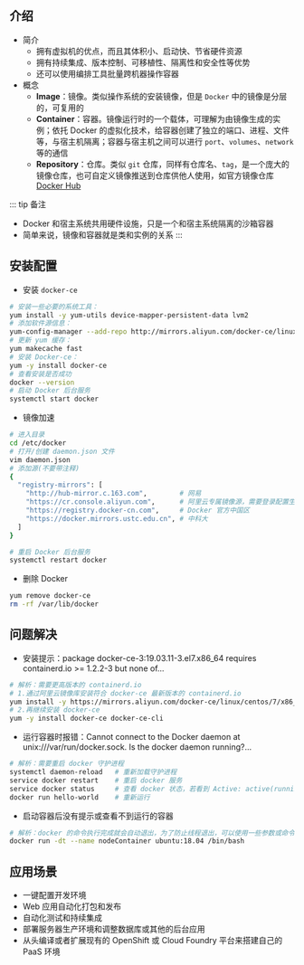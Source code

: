 ## 介绍

+ 简介
  + 拥有虚拟机的优点，而且其体积小、启动快、节省硬件资源
  + 拥有持续集成、版本控制、可移植性、隔离性和安全性等优势
  + 还可以使用编排工具批量跨机器操作容器
+ 概念
  + **Image**：镜像。类似操作系统的安装镜像，但是 `Docker` 中的镜像是分层的，可复用的
  + **Container**：容器。镜像运行时的一个载体，可理解为由镜像生成的实例；依托 Docker 的虚拟化技术，给容器创建了独立的端口、进程、文件等，与宿主机隔离；容器与宿主机之间可以进行 `port`、`volumes`、`network` 等的通信
  + **Repository**：仓库。类似 `git` 仓库，同样有仓库名、`tag`，是一个庞大的镜像仓库，也可自定义镜像推送到仓库供他人使用，如官方镜像仓库 [Docker Hub](https://hub.docker.com/)

::: tip 备注
+ Docker 和宿主系统共用硬件设施，只是一个和宿主系统隔离的沙箱容器
+ 简单来说，镜像和容器就是类和实例的关系
:::




## 安装配置

+ 安装 `docker-ce`
```sh
# 安装一些必要的系统工具：
yum install -y yum-utils device-mapper-persistent-data lvm2
# 添加软件源信息：
yum-config-manager --add-repo http://mirrors.aliyun.com/docker-ce/linux/centos/docker-ce.repo
# 更新 yum 缓存：
yum makecache fast
# 安装 Docker-ce：
yum -y install docker-ce
# 查看安装是否成功
docker --version
# 启动 Docker 后台服务
systemctl start docker
```

+ 镜像加速
```sh
# 进入目录
cd /etc/docker
# 打开/创建 daemon.json 文件
vim daemon.json
# 添加源(不要带注释)
{
  "registry-mirrors": [
    "http://hub-mirror.c.163.com",        # 网易
    "https://cr.console.aliyun.com",      # 阿里云专属镜像源，需要登录配置生成(速度很快，配置也很简单)
    "https://registry.docker-cn.com",     # Docker 官方中国区
    "https://docker.mirrors.ustc.edu.cn", # 中科大
  ]
}

# 重启 Docker 后台服务
systemctl restart docker
```

+ 删除 Docker
```sh
yum remove docker-ce
rm -rf /var/lib/docker
```




## 问题解决

+ 安装提示：package docker-ce-3:19.03.11-3.el7.x86_64 requires containerd.io >= 1.2.2-3 but none of...
```sh
# 解析：需要更高版本的 containerd.io
# 1.通过阿里云镜像库安装符合 docker-ce 最新版本的 containerd.io
yum install -y https://mirrors.aliyun.com/docker-ce/linux/centos/7/x86_64/edge/Packages/containerd.io-1.2.13-3.2.el7.x86_64.rpm
# 2.再继续安装 docker-ce
yum -y install docker-ce docker-ce-cli
```

+ 运行容器时报错：Cannot connect to the Docker daemon at unix:///var/run/docker.sock. Is the docker daemon running?...
```sh
# 解析：需要重启 docker 守护进程
systemctl daemon-reload   # 重新加载守护进程
service docker restart    # 重启 docker 服务
service docker status     # 查看 docker 状态，若看到 Active: active(running) 则成功
docker run hello-world    # 重新运行
```

+ 启动容器后没有提示或查看不到运行的容器
```sh
# 解析：docker 的命令执行完成就会自动退出，为了防止线程退出，可以使用一些参数或命令将线程挂起
docker run -dt --name nodeContainer ubuntu:18.04 /bin/bash
```





## 应用场景

+ 一键配置开发环境
+ Web 应用自动化打包和发布
+ 自动化测试和持续集成
+ 部署服务器生产环境和调整数据库或其他的后台应用
+ 从头编译或者扩展现有的 OpenShift 或 Cloud Foundry 平台来搭建自己的 PaaS 环境